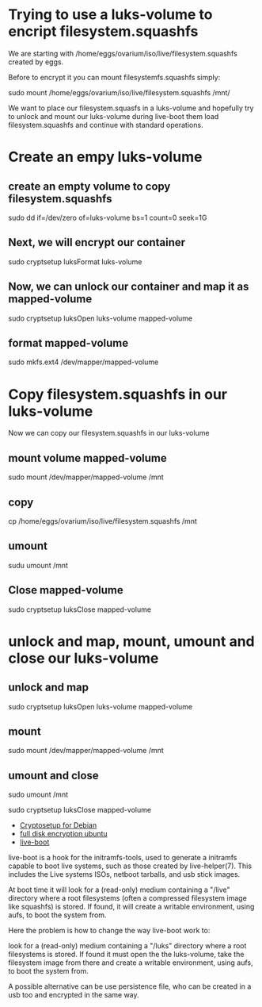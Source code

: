 # Trying to use a luks-volume to encript filesystem.squashfs

We are starting with /home/eggs/ovarium/iso/live/filesystem.squashfs created by eggs.

Before to encrypt it you can mount filesystemfs.squashfs simply:

 sudo mount /home/eggs/ovarium/iso/live/filesystem.squashfs /mnt/

We want to place our filesystem.squasfs in a luks-volume and hopefully try to unlock and mount our luks-volume during live-boot them load filesystem.squashfs and continue with standard operations.

# Create an empy luks-volume

## create an empty volume to copy filesystem.squashfs
 sudo dd if=/dev/zero of=luks-volume bs=1 count=0 seek=1G

## Next, we will encrypt our container
 sudo cryptsetup luksFormat luks-volume

## Now, we can unlock our container and map it as mapped-volume
 sudo cryptsetup luksOpen luks-volume mapped-volume

## format mapped-volume
 sudo mkfs.ext4 /dev/mapper/mapped-volume


# Copy filesystem.squashfs in our luks-volume
Now we can copy our filesystem.squashfs in our luks-volume

## mount volume mapped-volume
 sudo mount /dev/mapper/mapped-volume /mnt

## copy 
 cp /home/eggs/ovarium/iso/live/filesystem.squashfs /mnt

## umount
 sudu umount /mnt

## Close mapped-volume
 sudo cryptsetup luksClose mapped-volume

# unlock and map, mount, umount and close our luks-volume

## unlock and map 
 sudo cryptsetup luksOpen luks-volume mapped-volume

## mount 
 sudo mount /dev/mapper/mapped-volume /mnt

## umount and close

 sudo umount /mnt

 sudo cryptsetup luksClose mapped-volume


* [Cryptosetup for Debian](https://cryptsetup-team.pages.debian.net/cryptsetup/)
* [full disk encryption ubuntu](https://help.ubuntu.com/community/Full_Disk_Encryption_Howto_2019)
* [live-boot](https://manpages.debian.org/unstable/live-boot-doc/live-boot.7.en.html)

live-boot is a hook for the initramfs-tools, used to generate a initramfs capable to boot live systems, such as those created by live-helper(7). This includes the Live systems ISOs, netboot tarballs, and usb stick images.

At boot time it will look for a (read-only) medium containing a "/live" directory where a root filesystems (often a compressed filesystem image like squashfs) is stored. If found, it will create a writable environment, using aufs, to boot the system from.

Here the problem is how to change the way live-boot work to:

look for a  (read-only) medium containing a "/luks" directory where a root filesystems is stored. If found it must open the the luks-volume, take the filesystem image from there and create a writable environment, using aufs, to boot the system from.

A possible alternative can be use persistence file, who can be created in a usb too and encrypted in the same way.

